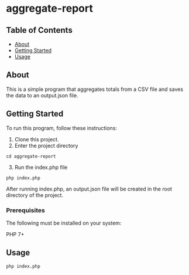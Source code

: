 # aggregate-report

## Table of Contents

- [About](#about)
- [Getting Started](#getting_started)
- [Usage](#usage)

## About <a name = "about"></a>

This is a simple program that aggregates totals from a CSV file and saves the data to an output.json file.

## Getting Started <a name = "getting_started"></a>

To run this program, follow these instructions:

1. Clone this project.
2. Enter the project directory

```
cd aggregate-report
```

3. Run the index.php file

```
php index.php
```

After running index.php, an output.json file will be created in the root directory of the project.

### Prerequisites

The following must be installed on your system:

PHP 7+

## Usage <a name = "usage"></a>

```
php index.php
```
